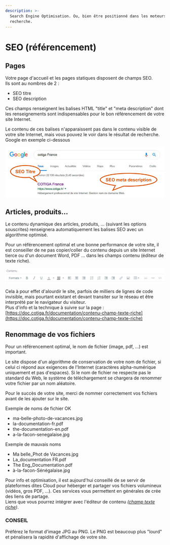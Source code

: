 ```yaml
---
description: >-
  Search Engine Optimisation. Ou, bien être positionné dans les moteurs de
  recherche.
---
```


# SEO \(référencement\)

## Pages

Votre page d'accueil et les pages statiques disposent de champs SEO.  
Ils sont au nombres de 2 :

* SEO titre
* SEO description

Ces champs renseignent les balises HTML "title" et "meta description" dont les renseignements sont indispensables pour le bon référencement de votre site Internet.

Le contenu de ces balises n'apparaissent pas dans le contenu visible de votre site Internet, mais vous pouvez le voir dans le résultat de recherche.  
Google en exemple ci-dessous

![](../.gitbook/assets/capt-ecran-2019-05-21-a-11.49.28.jpg)

## Articles, produits...

Le contenu dynamique des articles, produits, ... \(suivant les options souscrites\) renseignera automatiquement les balises SEO avec un algorithme optimisé.

Pour un référencement optimal et une bonne performance de votre site, il est conseiller de ne pas copier/coller du contenu depuis un site Internet tierce ou d'un document Word, PDF ... dans les champs contenu \(éditeur de texte riche\).

![Champs &quot;Contenu&quot; \(&#xE9;diteur de texte riche\)](../.gitbook/assets/capt-ecran-2019-05-30-a-12.28.55.jpg)

Cela à pour effet d'alourdir le site, parfois de milliers de lignes de code invisible, mais pourtant existant et devant transiter sur le réseau et être interprété par le navigateur du visiteur.  
Plus d'info et la technique à suivre sur la page :  
[https://doc.cotiga.fr/documentation/contenu-champ-texte-riche](https://doc.cotiga.fr/documentation/contenu-champ-texte-riche)

## Renommage de vos fichiers

Pour un référencement optimal, le nom de fichier \(image, pdf, ...\) est important.

Le site dispose d'un algorithme de conservation de votre nom de fichier, si celui ci répond aux exigences de l'Internet \(caractères alpha-numérique uniquement et pas d'espaces\). Si le nom de fichier ne respecte pas le standard du Web, le système de téléchargement se chargera de renommer votre fichier par un nom aléatoire.

Pour le succès de votre site, merci de nommer correctement vos fichiers avant de les ajouter sur le site.

Exemple de noms de fichier OK

* ma-belle-photo-de-vacances.jpg
* la-documentation-fr.pdf
* the-documentation-en.pdf
* a-la-facon-senegalaise.jpg

Exemple de mauvais noms

* Ma belle\_Phot de Vacances.jpg
* La\_documentation FR.pdf
* The Eng\_Documentation.pdf
* à-la-facon-Sénégalaise.jpg

Pour info et optimisation, il est aujourd'hui conseillé de se servir de plateformes dites Cloud pour héberger et partager vos fichiers volumineux \(vidéos, gros PDF, ...\). Ces services vous permettent en générales de crée des liens de partage.  
Liens que vous pourrez intégrer avec l'éditeur de contenu _\(_[_champ texte riche_](https://doc.cotiga.fr/documentation/contenu-champ-texte-riche)_\)_.

### CONSEIL

Préférez le format d'image JPG au PNG. Le PNG est beaucoup plus "lourd" et pénalisera la rapidité d'affichage de votre site.

